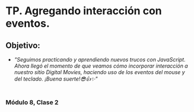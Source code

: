 # TP. Agregando interacción con eventos.
## Objetivo:
- _"Seguimos practicando y aprendiendo nuevos trucos con JavaScript. Ahora llegó el
momento de que veamos cómo incorporar interacción a nuestro sitio Digital Movies,
haciendo uso de los eventos del mouse y del teclado.
¡Buena suerte!😎👍✨"_

#
### Módulo 8, Clase 2
##
